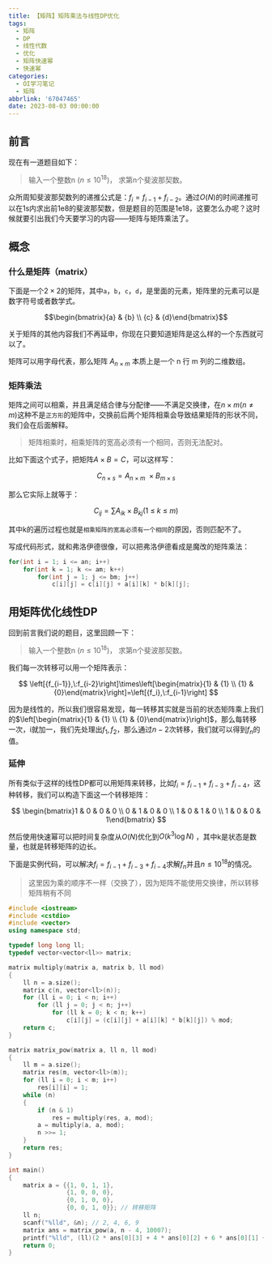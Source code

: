 ```yaml
---
title: 【矩阵】矩阵乘法与线性DP优化
tags:
  - 矩阵
  - DP
  - 线性代数
  - 优化
  - 矩阵快速幂
  - 快速幂
categories:
  - OI学习笔记
  - 矩阵
abbrlink: '67047465'
date: 2023-08-03 00:00:00
---
```


## 前言

现在有一道题目如下：

> 输入一个整数n ($n \leq 10^{18}$)， 求第n个斐波那契数。

众所周知斐波那契数列的递推公式是：$f_i = f_{i-1} + f_{i-2}$。通过$O(N)$的时间递推可以在1s内求出前1e8的斐波那契数，但是题目的范围是1e18，这要怎么办呢？这时候就要引出我们今天要学习的内容——矩阵与矩阵乘法了。

## 概念

### 什么是矩阵（matrix）

下面是一个$2 \times 2$的矩阵，其中`a`，`b`，`c`，`d`，是里面的元素，矩阵里的元素可以是数字符号或者数学式。

$$\begin{bmatrix}{a} & {b} \\ {c} & {d}\end{bmatrix}$$

关于矩阵的其他内容我们不再延申，你现在只要知道矩阵是这么样的一个东西就可以了。

矩阵可以用字母代表，那么矩阵 $A_{n \times m}$ 本质上是一个 n 行 m 列的二维数组。

### 矩阵乘法

矩阵之间可以相乘，并且满足结合律与分配律——不满足交换律，在$n \times m(n \ne m)$这种不是`正方形`的矩阵中，交换前后两个矩阵相乘会导致结果矩阵的形状不同，我们会在后面解释。

> 矩阵相乘时，相乘矩阵的宽高必须有一个相同，否则无法配对。

比如下面这个式子，把矩阵$A \times B = C$，可以这样写：

$$ C_{n\times s}=A_{n\times m}\:\times B_{m\times s} $$

那么它实际上就等于：

$$ C_{ij}=\sum A_{ik}\times B_{kj}\left(1\:\le\:k\:\le\:m\right) $$

其中k的遍历过程也就是`相乘矩阵的宽高必须有一个相同`的原因，否则匹配不了。

写成代码形式，就和弗洛伊德很像，可以把弗洛伊德看成是魔改的矩阵乘法：

```C++
for(int i = 1; i <= an; i++) 
    for(int k = 1; k <= am; k++) 
        for(int j = 1; j <= bm; j++) 
            c[i][j] = c[i][j] + a[i][k] * b[k][j];
```

## 用矩阵优化线性DP

回到前言我们说的题目，这里回顾一下：

> 输入一个整数n ($n \leq 10^{18}$)， 求第n个斐波那契数。

我们每一次转移可以用一个矩阵表示：

$$ \left[{f_{i-1}},\:f_{i-2}\right]\times\left[\begin{matrix}{1} & {1} \\ {1} & {0}\end{matrix}\right]=\left[{f_i},\:f_{i-1}\right] $$

因为是线性的，所以我们很容易发现，每一转移其实就是当前的状态矩阵乘上我们的$\left[\begin{matrix}{1} & {1} \\ {1} & {0}\end{matrix}\right]$，那么每转移一次，i就加一，我们先处理出$f_1,f_2$，那么通过$n-2$次转移，我们就可以得到$f_n$的值。

### 延伸

所有类似于这样的线性DP都可以用矩阵来转移，比如$f_i = f_{i-1} + f_{i-3} + f_{i-4}$，这种转移，我们可以构造下面这一个转移矩阵：

$$ \begin{bmatrix}1 & 0 & 0 & 0 \\ 0 & 1 & 0 & 0 \\ 1 & 0 & 1 & 0 \\ 1 & 0 & 0 & 1\end{bmatrix} $$

然后使用快速幂可以把时间复杂度从$O(N)$优化到$O(k^3 \log N)$ ，其中k是状态是数量，也就是转移矩阵的边长。

下面是实例代码，可以解决$f_i = f_{i-1} + f_{i-3} + f_{i-4}$求解$f_n$并且$n \leq 10^{18}$的情况。

> 这里因为乘的顺序不一样（交换了），因为矩阵不能使用交换律，所以转移矩阵稍有不同

```C++
#include <iostream>
#include <cstdio>
#include <vector>
using namespace std;

typedef long long ll;
typedef vector<vector<ll>> matrix;

matrix multiply(matrix a, matrix b, ll mod)
{
    ll n = a.size();
    matrix c(n, vector<ll>(n));
    for (ll i = 0; i < n; i++)
        for (ll j = 0; j < n; j++)
            for (ll k = 0; k < n; k++)
                c[i][j] = (c[i][j] + a[i][k] * b[k][j]) % mod;
    return c;
}

matrix matrix_pow(matrix a, ll n, ll mod)
{
    ll m = a.size();
    matrix res(m, vector<ll>(m));
    for (ll i = 0; i < m; i++)
        res[i][i] = 1;
    while (n)
    {
        if (n & 1)
            res = multiply(res, a, mod);
        a = multiply(a, a, mod);
        n >>= 1;
    }
    return res;
}

int main()
{
    matrix a = {{1, 0, 1, 1},
                {1, 0, 0, 0},
                {0, 1, 0, 0},
                {0, 0, 1, 0}}; // 转移矩阵
    ll n;
    scanf("%lld", &n); // 2, 4, 6, 9
    matrix ans = matrix_pow(a, n - 4, 10007);
    printf("%lld", (ll)(2 * ans[0][3] + 4 * ans[0][2] + 6 * ans[0][1] + 9 * ans[0][0]) % 10007);
    return 0;
}
```